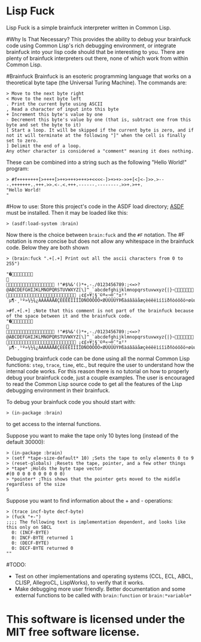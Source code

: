 # Lisp Fuck
Lisp Fuck is a simple brainfuck interpreter written in Common Lisp.

#Why Is That Necessary?
This provides the ability to debug your brainfuck code using Common Lisp's rich debugging environment, or integrate brainfuck into your lisp code should that be interesting to you. There are plenty of brainfuck interpreters out there, none of which work from within Common Lisp.

#Brainfuck
Brainfuck is an esoteric programming language that works on a theoretical byte tape (the Universal Turing Machine). The commands are:
```
> Move to the next byte right
< Move to the next byte left
. Print the current byte using ASCII
, Read a character of input into this byte
+ Increment this byte's value by one
- Decrement this byte's value by one (that is, subtract one from this byte and set the byte to it)
[ Start a loop. It will be skipped if the current byte is zero, and if not it will terminate at the following "]" when the cell is finally set to zero.
] Delimit the end of a loop. 
Any other character is considered a "comment" meaning it does nothing.
```

These can be combined into a string such as the following "Hello World!" program:
```
> #f++++++++[>++++[>++>+++>+++>+<<<<-]>+>+>->>+[<]<-]>>.>---.+++++++..+++.>>.<-.<.+++.------.--------.>>+.>++.
"Hello World!
"
```
#How to use:
Store this project's code in the ASDF load directory; [ASDF](https://common-lisp.net/project/asdf/) must be installed. Then it may be loaded like this:
```
> (asdf:load-system :brain)
```
Now there is the choice between `brain:fuck` and the `#F` notation. The #F notation is more concise but does not allow any whitespace in the brainfuck code. Below they are both shown
```
> (brain:fuck ".+[.+] Print out all the ascii characters from 0 to 255")

"�	

 !"#$%&'()*+,-./0123456789:;<=>?@ABCDEFGHIJKLMNOPQRSTUVWXYZ[\]^_`abcdefghijklmnopqrstuvwxyz{|}~ ¡¢£¤¥¦§¨©ª«¬­®¯°±²³´µ¶·¸¹º»¼½¾¿ÀÁÂÃÄÅÆÇÈÉÊËÌÍÎÏÐÑÒÓÔÕÖ×ØÙÚÛÜÝÞßàáâãäåæçèéêëìíîïðñòóôõö÷øùúûüýþÿ"

>#f.+[.+] ;Note that this comment is not part of the brainfuck because of the space between it and the brainfuck code.
"�	

 !"#$%&'()*+,-./0123456789:;<=>?@ABCDEFGHIJKLMNOPQRSTUVWXYZ[\]^_`abcdefghijklmnopqrstuvwxyz{|}~ ¡¢£¤¥¦§¨©ª«¬­®¯°±²³´µ¶·¸¹º»¼½¾¿ÀÁÂÃÄÅÆÇÈÉÊËÌÍÎÏÐÑÒÓÔÕÖ×ØÙÚÛÜÝÞßàáâãäåæçèéêëìíîïðñòóôõö÷øùúûüýþÿ"
```
Debugging brainfuck code can be done using all the normal Common Lisp functions: `step`, `trace`, `time`, etc., but require the user to understand how the internal code works. For this reason there is no tutorial on how to properly debug your brainfuck code, just a couple examples. The user is encouraged to read the Common Lisp source code to get all the features of the Lisp debugging environment in their brainfuck.

To debug your brainfuck code you should start with:
```
> (in-package :brain)
```
to get access to the internal functions.

Suppose you want to make the tape only 10 bytes long (instead of the default 30000):
```
> (in-package :brain)
> (setf *tape-size-default* 10) ;Sets the tape to only elements 0 to 9
> (reset-globals) ;Resets the tape, pointer, and a few other things
> *tape* ;Holds the byte tape vector
#(0 0 0 0 0 0 0 0 0 0)
> *pointer* ;This shows that the pointer gets moved to the middle regardless of the size
5
```
Suppose you want to find information about the + and - operations:
```
> (trace incf-byte decf-byte)
> (fuck "+-")
;;;; The following text is implementation dependent, and looks like this only on SBCL
  0: (INCF-BYTE)
  0: INCF-BYTE returned 1
  0: (DECF-BYTE)
  0: DECF-BYTE returned 0
""
```
#TODO:
- Test on other implementations and operating systems (CCL, ECL, ABCL, CLISP, AllegroCL, LispWorks), to verify that it works.
- Make debugging more user friendly. Better documentation and some external functions to be called with `brain:function` or `brain:*variable*`

This software is licensed under the MIT free software license.
====

